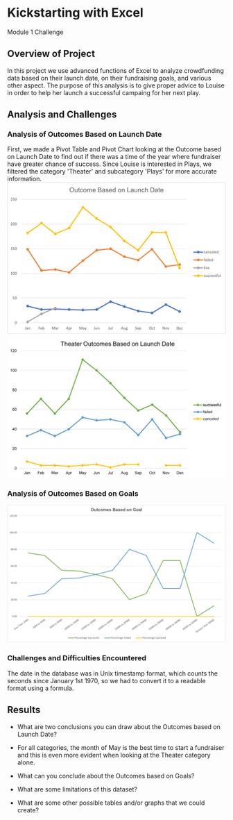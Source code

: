 # Kickstarting with Excel
Module 1 Challenge 

## Overview of Project
In this project we use advanced functions of Excel to analyze crowdfunding data based on their launch date, on their fundraising goals, and various other aspect.
The purpose of this analysis is to give proper advice to Louise in order to help her launch a successful campaing for her next play.

## Analysis and Challenges
### Analysis of Outcomes Based on Launch Date
First, we made a Pivot Table and Pivot Chart looking at the Outcome based on Launch Date to find out if there was a time of the year where fundraiser have greater chance of success. Since Louise is interested in Plays, we filtered the category 'Theater' and subcategory 'Plays' for more accurate information. 
![Outcome Based on Launch Date](Resources/Outcome_Based_on_Launch_Date.png)
![Theater_Outcomes_vs_Launch](Resources/Theater_Outcomes_vs_Launch.png)


### Analysis of Outcomes Based on Goals
![Outcomes_vs_goals](Resources/Outcomes_vs_goals.png)
### Challenges and Difficulties Encountered
The date in the database was in Unix timestamp format, which counts the seconds since January 1st 1970, so we had to convert it to a readable format using a formula.  

## Results

- What are two conclusions you can draw about the Outcomes based on Launch Date?
- For all categories, the month of May is the best time to start a fundraiser and this is even more evident when looking at the Theater category alone.

- What can you conclude about the Outcomes based on Goals?

- What are some limitations of this dataset?

- What are some other possible tables and/or graphs that we could create?


